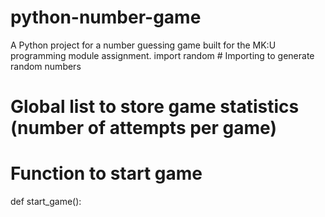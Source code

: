 # python-number-game
A Python project for a number guessing game built for the MK:U programming module assignment.
import random # Importing to generate random numbers

# Global list to store game statistics (number of attempts per game)

# Function to start game
def start_game():

